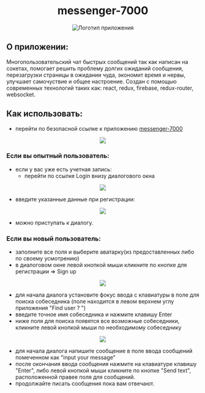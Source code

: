 <h1 align="center">messenger-7000</h1>

<p align="center">
  <img src="https://cdn3.iconfinder.com/data/icons/multimedia-9/512/Multimedia_Mail_message-256.png" alt="Логотип приложения"/>
</p>

<p align="center">
  
</p>

## О приложении:
Многопользовательский чат быстрых сообщений так как написан на сокетах, помогает решить проблему долгих ожиданий сообщения, перезагрузки страницы в ожидании чуда, экономит время и нервы, улучшает самочуствие и общее настроение.
Создан с помощью современных технологий таких как: react, redux, firebase, redux-router, websocket.

## Как использовать:
  * перейти по безопасной ссылке к приложению [messenger-7000](https://igor-sergeevich-po.github.io/messenger-7000/)
<p align="center">
  <img src="https://github.com/igor-sergeevich-po/messenger-7000/assets/93769681/05cfe326-c47f-4860-9516-f69d29d8d786" />
</p>

### Если вы опытный пользователь:
* если у вас уже есть учетная запись:
  * перейти по ссылке Login внизу диалогового окна
<p align="center">
  <img src="https://github.com/igor-sergeevich-po/messenger-7000/assets/93769681/29bd31ea-d08e-4d3b-a1c2-41eca74b3c23" />
</p>

  *  введите указанные данные при регистрации:<br>
<p align="center">
  <img src="https://github.com/igor-sergeevich-po/messenger-7000/assets/93769681/a4c08c6c-c22b-4c28-ab38-20d37b7fd877" />
</p>

* можно приступать к диалогу.
  
### Если вы новый пользователь:
* заполните все  поля и выберите аватарку(из предоставленных либо по своему усмотрению)
* в диалоговом окне левой кнопкой мыши кликните по кнопке для регистрации => Sign up
<p align="center">
  <img src="https://github.com/igor-sergeevich-po/messenger-7000/assets/93769681/cc8c1acd-9e0c-4b3a-bd54-c82b2e3fce45" />
</p>

* для начала диалога установите фокус ввода с клавиатуры в поле для поиска собеседника (поле находится в левом верхнем углу приложения "Find user ? ")
* введите точное имя собеседника и нажмите клавишу Enter
* ниже поля для поиска появятся все возможные собеседники, кликните левой кнопкой мыши по необходимому собеседнику
<p align="center">
  <img src="https://github.com/igor-sergeevich-po/messenger-7000/assets/93769681/ff22bb10-1774-46cb-91dc-39a88dbf96c8" />
</p>

* для начала диалога напишите сообщение в поле ввода сообщений помеченном как "input your message"
* после окончания ввода сообщения нажмите на клавиатуре клавишу "Enter", либо левой кнопкой мыши кликните по кнопке "Send text", расположенной правее поля для сообщений.
* продолжайте писать сообщения пока вам отвечают.
